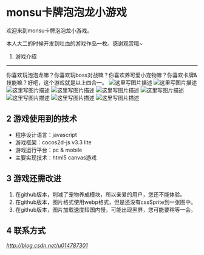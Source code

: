 monsu卡牌泡泡龙小游戏
=============

欢迎来到monsu卡牌泡泡龙小游戏。

本人大二的时候开发到吐血的游戏作品一枚。感谢观赏哦~

1. 游戏介绍
-------
  你喜欢玩泡泡龙嘛？你喜欢玩boss对战嘛？你喜欢养可爱小宠物嘛？你喜欢卡牌&技能嘛？好吧，这个游戏就是以上四合一。
![这里写图片描述](http://img.blog.csdn.net/20160801163422515)
![这里写图片描述](http://img.blog.csdn.net/20160801163839395)
![这里写图片描述](http://img.blog.csdn.net/20160801163857754)
![这里写图片描述](http://img.blog.csdn.net/20160801163916130)
![这里写图片描述](http://img.blog.csdn.net/20160801163929458)
![这里写图片描述](http://img.blog.csdn.net/20160801163942177)
![这里写图片描述](http://img.blog.csdn.net/20160801163956584)
![这里写图片描述](http://img.blog.csdn.net/20160801164044960)
![这里写图片描述](http://img.blog.csdn.net/20160801164024053)

2 游戏使用到的技术
-------

 - 程序设计语言：javascript
 - 游戏框架：cocos2d-js v3.3 lite
 - 游戏运行平台：pc & mobile
 - 主要实现技术：html5 canvas游戏

3 游戏还需改进
-------
1. 在github版本，削减了宠物养成模块，所以亲爱的用户，您还不能体验。
2. 在github版本，图片格式使用webp格式，但是还没有cssSprite到一张图中。
3. 在github版本，图片加载速度较国内慢，可能出现黑屏，您可能要稍等一会。


4 联系方式
-------
*http://blog.csdn.net/u014787301*
